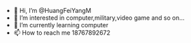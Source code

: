 - 👋 Hi, I’m @HuangFeiYangM
- 👀 I’m interested in computer,military,video game and so on...
- 🌱 I’m currently learning computer
- 📫 How to reach me 18767892672


<!---
HuangFeiYangM/HuangFeiYangM is a ✨ special ✨ repository because its `README.md` (this file) appears on your GitHub profile.
You can click the Preview link to take a look at your changes.
--->
